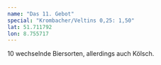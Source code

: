 ```yaml
---
name: "Das 11. Gebot"
special: "Krombacher/Veltins 0,25: 1,50"
lat: 51.711792
lon: 8.755717
---
```

10 wechselnde Biersorten, allerdings auch Kölsch.
